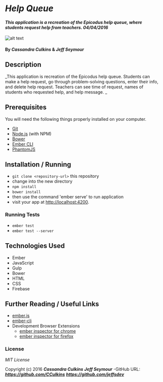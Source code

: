 # _Help Queue_

#### _This application is a recreation of the Epicodus help queue, where students request help from teachers. 04/04/2016_
![alt text](http://i.imgur.com/GQRTYSl.png "Logo Title Text 1")
#### By _**Cassandra Culkins**_ & _**Jeff Seymour**_ 

## Description

_This application is recreation of the Epicodus help queue. Students can make a help request, go through problem-solving questions, enter their info, and delete help request. Teachers can see time of request, names of students who requested help, and help message. _

## Prerequisites

You will need the following things properly installed on your computer.

* [Git](http://git-scm.com/)
* [Node.js](http://nodejs.org/) (with NPM)
* [Bower](http://bower.io/)
* [Ember CLI](http://www.ember-cli.com/)
* [PhantomJS](http://phantomjs.org/)

## Installation / Running

* `git clone <repository-url>` this repository
* change into the new directory
* `npm install`
* `bower install`
* then use the command 'ember serve' to run application
* visit your app at [http://localhost:4200](http://localhost:4200).

### Running Tests

* `ember test`
* `ember test --server`

## Technologies Used

* Ember 
* JavaScript
* Gulp
* Bower
* HTML
* CSS
* Firebase

## Further Reading / Useful Links

* [ember.js](http://emberjs.com/)
* [ember-cli](http://www.ember-cli.com/)
* Development Browser Extensions
  * [ember inspector for chrome](https://chrome.google.com/webstore/detail/ember-inspector/bmdblncegkenkacieihfhpjfppoconhi)
  * [ember inspector for firefox](https://addons.mozilla.org/en-US/firefox/addon/ember-inspector/)

### License

*MIT License*

Copyright (c) 2016 **_Cassandra Culkins_** **_Jeff Seymour_** 
-GitHub URL: **_https://github.com/CCulkins_** **_https://github.com/jeffsdev_** 
